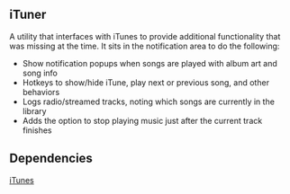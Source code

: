 iTuner
------

A utility that interfaces with iTunes to provide additional functionality that
was missing at the time. It sits in the notification area to do the following:

- Show notification popups when songs are played with album art and song info
- Hotkeys to show/hide iTune, play next or previous song, and other behaviors
- Logs radio/streamed tracks, noting which songs are currently in the library
- Adds the option to stop playing music just after the current track finishes

Dependencies
------------

[iTunes](http://www.apple.com/itunes/)

